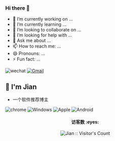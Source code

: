 ### Hi there 👋

- 🔭 I’m currently working on ...
- 🌱 I’m currently learning ...
- 👯 I’m looking to collaborate on ...
- 🤔 I’m looking for help with ...
- 💬 Ask me about ...
- 📫 How to reach me: ...
- 😄 Pronouns: ...
- ⚡ Fun fact: ...

 <a>![wechat](https://img.shields.io/badge/wechat-Hi7Jian-666?style=for-the-badge&logo=wechat&logoColor=ffffff&labelColor=7BB32E)</a> <a href="mailto:isinsle@gmail.com">![Gmail](https://img.shields.io/badge/Gmail-isinsle@gmail.com-666666?style=for-the-badge&logo=gmail&logoColor=ffffff&labelColor=D14836)</a>

## 🍕 I'm Jian

* 一个软件推荐博主

 ![chrome](https://img.shields.io/badge/-chrome-4285F4?style=for-the-badge&logo=google-chrome&logoColor=ffffff)
![Windows](https://img.shields.io/badge/-Windows-0078D6?style=for-the-badge&logo=Windows&logoColor=ffffff) ![Apple](https://img.shields.io/badge/-Apple-999999?style=for-the-badge&logo=Apple&logoColor=ffffff) ![Android](https://img.shields.io/badge/-Android-3DDC84?style=for-the-badge&logo=Android&logoColor=222222)

<h4 align="center">访客数 :eyes:</h4>

<p align="center"><img src="https://profile-counter.glitch.me/{HiJian}/count.svg" alt="Jian :: Visitor's Count" /></p>
